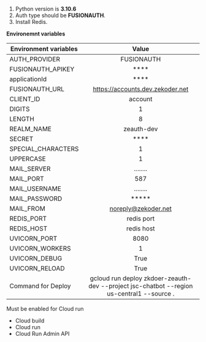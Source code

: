 1. Python version is **3.10.6**
2. Auth type should be **FUSIONAUTH**. 
3. Install Redis.

**Environemnt variables**

| Environment variables |                                           Value                                           |
|-----------------------|:-----------------------------------------------------------------------------------------:| 
| AUTH_PROVIDER         |                                        FUSIONAUTH                                         |
| FUSIONAUTH_APIKEY     |                                           ****                                            |
| applicationId         |                                           ****                                            |
 FUSIONAUTH_URL        |                             https://accounts.dev.zekoder.net                              |
| CLIENT_ID             |                                          account                                          |
| DIGITS                |                                             1                                             |
| LENGTH                |                                             8                                             |
| REALM_NAME            |                                        zeauth-dev                                         |
| SECRET                |                                           ****                                            |
| SPECIAL_CHARACTERS    |                                             1                                             |
| UPPERCASE             |                                             1                                             |
| MAIL_SERVER           |                                         ........                                          |
| MAIL_PORT             |                                            587                                            |
| MAIL_USERNAME         |                                         ........                                          |
| MAIL_PASSWORD         |                                           *****                                           |
| MAIL_FROM             |                                    noreply@zekoder.net                                    |
| REDIS_PORT            |                                        redis port                                         |
| REDIS_HOST            |                                        redis host                                         |
| UVICORN_PORT          |                                           8080                                            |
| UVICORN_WORKERS       |                                             1                                             |
| UVICORN_DEBUG         |                                           True                                            |
| UVICORN_RELOAD        |                                           True                                            |
| Command for Deploy    | gcloud run deploy zkdoer-zeauth-dev --project jsc-chatbot --region us-central1 --source . |



Must be enabled for Cloud run

- Cloud build
- Cloud run
- Cloud Run Admin API